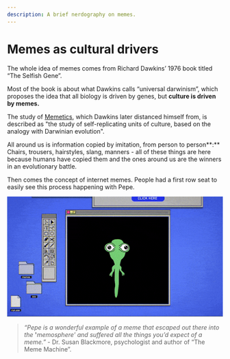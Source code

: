 ```yaml
---
description: A brief nerdography on memes.
---
```


# Memes as cultural drivers

The whole idea of memes comes from Richard Dawkins’ 1976 book titled “The Selfish Gene”.

Most of the book is about what Dawkins calls “universal darwinism”, which proposes the idea that all biology is driven by genes, but **culture is driven by memes.**

The study of [Memetics](https://en.wikipedia.org/wiki/Memetics), which Dawkins later distanced himself from, is described as "the study of self-replicating units of culture, based on the analogy with Darwinian evolution".

All around us is information copied by imitation, from person to person**:** Chairs, trousers, hairstyles, slang, manners - all of these things are here because humans have copied them and the ones around us are the winners in an evolutionary battle.



Then comes the concept of internet memes. People had a first row seat to easily see this process happening with Pepe.

![Animation from "Feels Good Man" documentary](<../../../.gitbook/assets/new pepe gif (1).gif>)

> _“Pepe is a wonderful example of a meme that escaped out there into the_ **'**_memosphere' and suffered all the things you’d expect of a meme.”_ - Dr. Susan Blackmore, psychologist and author of “The Meme Machine”.

